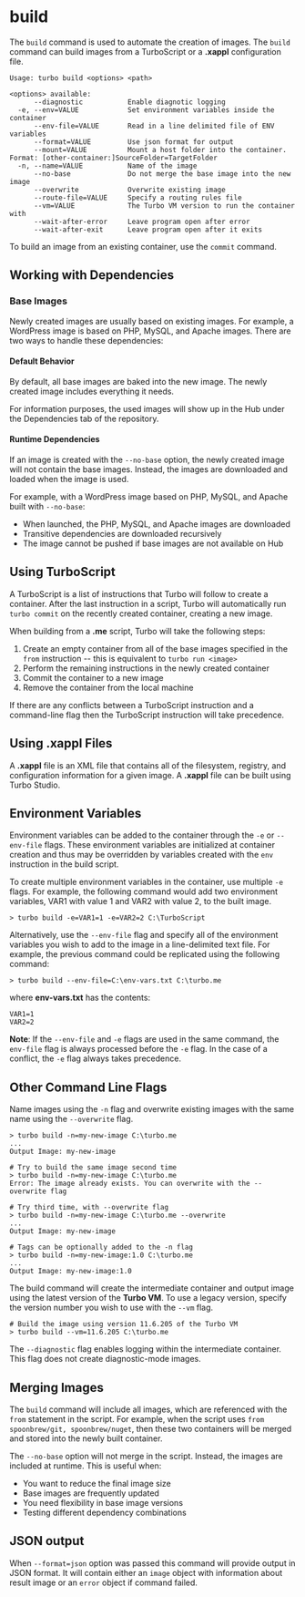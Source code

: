 # build

The `build` command is used to automate the creation of images. The `build` command can build images from a TurboScript or a **.xappl** configuration file.

```
Usage: turbo build <options> <path>

<options> available:
      --diagnostic           Enable diagnotic logging
  -e, --env=VALUE            Set environment variables inside the container
      --env-file=VALUE       Read in a line delimited file of ENV variables
      --format=VALUE         Use json format for output
      --mount=VALUE          Mount a host folder into the container. Format: [other-container:]SourceFolder=TargetFolder
  -n, --name=VALUE           Name of the image
      --no-base              Do not merge the base image into the new image
      --overwrite            Overwrite existing image
      --route-file=VALUE     Specify a routing rules file
      --vm=VALUE             The Turbo VM version to run the container with
      --wait-after-error     Leave program open after error
      --wait-after-exit      Leave program open after it exits
```

To build an image from an existing container, use the `commit` command.

## Working with Dependencies

### Base Images

Newly created images are usually based on existing images. For example, a WordPress image is based on PHP, MySQL, and Apache images. There are two ways to handle these dependencies:

#### Default Behavior
By default, all base images are baked into the new image. The newly created image includes everything it needs.

For information purposes, the used images will show up in the Hub under the Dependencies tab of the repository.

#### Runtime Dependencies
If an image is created with the `--no-base` option, the newly created image will not contain the base images. Instead, the images are downloaded and loaded when the image is used.

For example, with a WordPress image based on PHP, MySQL, and Apache built with `--no-base`:
- When launched, the PHP, MySQL, and Apache images are downloaded
- Transitive dependencies are downloaded recursively
- The image cannot be pushed if base images are not available on Hub

## Using TurboScript

A TurboScript is a list of instructions that Turbo will follow to create a container. After the last instruction in a script, Turbo will automatically run `turbo commit` on the recently created container, creating a new image.

When building from a **.me** script, Turbo will take the following steps: 

1. Create an empty container from all of the base images specified in the `from` instruction -- this is equivalent to `turbo run <image>`
2. Perform the remaining instructions in the newly created container 
3. Commit the container to a new image
4. Remove the container from the local machine

If there are any conflicts between a TurboScript instruction and a command-line flag then the TurboScript instruction will take precedence.

## Using .xappl Files

A **.xappl** file is an XML file that contains all of the filesystem, registry, and configuration information for a given image. A **.xappl** file can be built using Turbo Studio.

## Environment Variables

Environment variables can be added to the container through the `-e` or `--env-file` flags. These environment variables are initialized at container creation and thus may be overridden by variables created with the `env` instruction in the build script. 

To create multiple environment variables in the container, use multiple `-e` flags. For example, the following command would add two environment variables, VAR1 with value 1 and VAR2 with value 2, to the built image. 

```
> turbo build -e=VAR1=1 -e=VAR2=2 C:\TurboScript
```

Alternatively, use the `--env-file` flag and specify all of the environment variables you wish to add to the image in a line-delimited text file. For example, the previous command could be replicated using the following command: 

```
> turbo build --env-file=C:\env-vars.txt C:\turbo.me
```

where **env-vars.txt** has the contents: 

```
VAR1=1
VAR2=2
```

**Note**: If the `--env-file` and `-e` flags are used in the same command, the `env-file` flag is always processed before the `-e` flag. In the case of a conflict, the `-e` flag always takes precedence. 

## Other Command Line Flags

Name images using the `-n` flag and overwrite existing images with the same name using the `--overwrite` flag. 

```
> turbo build -n=my-new-image C:\turbo.me
...
Output Image: my-new-image

# Try to build the same image second time
> turbo build -n=my-new-image C:\turbo.me
Error: The image already exists. You can overwrite with the --overwrite flag

# Try third time, with --overwrite flag
> turbo build -n=my-new-image C:\turbo.me --overwrite
...
Output Image: my-new-image

# Tags can be optionally added to the -n flag
> turbo build -n=my-new-image:1.0 C:\turbo.me
...
Output Image: my-new-image:1.0
```

The build command will create the intermediate container and output image using the latest version of the **Turbo VM**. To use a legacy version, specify the version number you wish to use with the `--vm` flag. 

```
# Build the image using version 11.6.205 of the Turbo VM
> turbo build --vm=11.6.205 C:\turbo.me 
```

The `--diagnostic` flag enables logging within the intermediate container. This flag does not create diagnostic-mode images.

## Merging Images

The `build` command will include all images, which are referenced with the `from` statement in the script. For example, when the script uses `from spoonbrew/git, spoonbrew/nuget`, then these two containers will be merged and stored into the newly built container.

The `--no-base` option will not merge in the script. Instead, the images are included at runtime. This is useful when:
- You want to reduce the final image size
- Base images are frequently updated
- You need flexibility in base image versions
- Testing different dependency combinations

## JSON output

When `--format=json` option was passed this command will provide output in JSON format. It will contain either an `image` object with information about result image or an `error` object if command failed.
